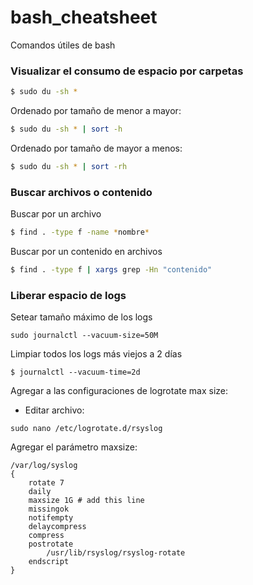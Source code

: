 # bash_cheatsheet
Comandos útiles de bash

### Visualizar el consumo de espacio por carpetas
```sh
$ sudo du -sh *
```
Ordenado por tamaño de menor a mayor:
```sh
$ sudo du -sh * | sort -h
```
Ordenado por tamaño de mayor a menos:
```sh
$ sudo du -sh * | sort -rh
```

### Buscar archivos o contenido
Buscar por un archivo
```sh
$ find . -type f -name *nombre*
```
Buscar por un contenido en archivos
```sh
$ find . -type f | xargs grep -Hn "contenido"
```

### Liberar espacio de logs
Setear tamaño máximo de los logs
```
sudo journalctl --vacuum-size=50M
```
Limpiar todos los logs más viejos a 2 días
```
$ journalctl --vacuum-time=2d
```

Agregar a las configuraciones de logrotate max size:
- Editar archivo:
```
sudo nano /etc/logrotate.d/rsyslog
```
Agregar el parámetro maxsize:
```
/var/log/syslog
{
    rotate 7
    daily
    maxsize 1G # add this line
    missingok
    notifempty
    delaycompress
    compress
    postrotate
        /usr/lib/rsyslog/rsyslog-rotate
    endscript
}
```
